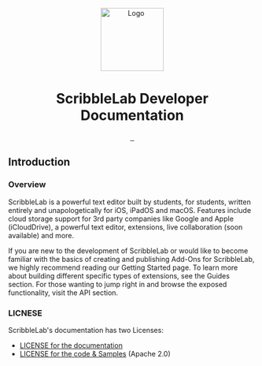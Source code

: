 <p align="center">
  <img src="https://github.com/ScribbleLabApp/ScribbleLab/assets/129311622/d0f29969-ca3a-42c8-91d4-a3d437226ed9" alt="Logo" height="128">
  <h1 align="center">ScribbleLab Developer Documentation</h1>
</p>

<p align="center">
  <a aria-label="Follow CodeMaster on Github" href="https://github.com/ScribbleLabApp" target="_blank">
    <img alt="" src="https://img.shields.io/badge/Follow%20@ScribbleLabApp-black.svg?style=for-the-badge&logo=Github">
  </a>
  <a aria-label="Read the Documentation" href="https://scribblelabapp.github.io/ScribbleLab/" target="_blank">
    <img alt="" src="https://img.shields.io/badge/Documentation-black.svg?style=for-the-badge&logo=readthedocs&logoColor=blue">
  </a>
  <a aria-label="Join the community on Discord (Soon)" href="" target="_blank">
    <img alt="" src="https://img.shields.io/badge/Join%20the%20community%20(Soon)-black.svg?style=for-the-badge&logo=Discord">
  </a>
</p>

## Introduction

### Overview
ScribbleLab is a powerful text editor built by students, for students, written entirely and unapologetically for iOS, iPadOS and macOS. Features include cloud storage support for 3rd party companies like Google and Apple (iCloudDrive), a powerful text editor, extensions, live collaboration (soon available) and more.

If you are new to the development of ScribbleLab or would like to become familiar with the basics of creating and publishing Add-Ons for ScribbleLab, we highly recommend reading our Getting Started page. To learn more about building different specific types of extensions, see the Guides section. For those wanting to jump right in and browse the exposed functionality, visit the API section.

### LICNESE
ScribbleLab's documentation has two Licenses:
- [LICENSE for the documentation](LICENSE)
- [LICENSE for the code & Samples](LICENSE-CODE) (Apache 2.0)
